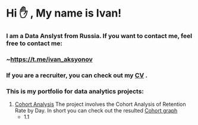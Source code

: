 # Hi :raised_hand: , My name is Ivan!
### I am a Data Anslyst from Russia. If you want to contact me, feel free to contact me: 
### ~https://t.me/ivan_aksyonov
### If you are a recruiter, you can check out my [CV](https://hh.ru/resume/e9ac1d3dff0d45aad50039ed1f794347587176 "hh.ru CV") .
### This is my portfolio for data analytics projects:


1) [Cohort Analysis](https://github.com/IvanAks777/My_Portfolio/blob/main/Cohort_Analysis/cohort_analysis_project.ipynb "Cohort Notebook")
   The project involves the Cohort Analysis of Retention Rate by Day. In short you can check out  the resulted  [Cohort graph](https://github.com/IvanAks777/My_Portfolio/blob/main/Cohort_Analysis/data/Cohort.png "Cohort Heatmap")
   * 1.1
